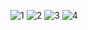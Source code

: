 ![1](https://user-images.githubusercontent.com/49383403/130190174-a441bde2-81fd-4968-9c64-6522823ea61b.png)
![2](https://user-images.githubusercontent.com/49383403/130190184-99640be5-2ff2-4152-a1bc-3c0eea69b34f.png)
![3](https://user-images.githubusercontent.com/49383403/130190196-f5fac85b-73b9-48ff-bfc5-a0218457564a.png)
![4](https://user-images.githubusercontent.com/49383403/130190201-ccbac0cb-512b-44fe-818b-2b7eed53283c.png)

